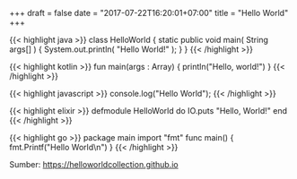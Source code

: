 +++
draft = false
date = "2017-07-22T16:20:01+07:00"
title = "Hello World"
+++

{{< highlight java >}}
class HelloWorld {
  static public void main( String args[] ) {
    System.out.println( "Hello World!" );
  }
}
{{< /highlight >}}

{{< highlight kotlin >}}
fun main(args : Array<String>) {
    println("Hello, world!")
}
{{< /highlight >}}

{{< highlight javascript >}}
console.log("Hello World");
{{< /highlight >}}

{{< highlight elixir >}}
defmodule HelloWorld do
  IO.puts "Hello, World!"
end
{{< /highlight >}}

{{< highlight go >}}
package main
import "fmt"
func main() {
  fmt.Printf("Hello World\n")
}
{{< /highlight >}}

<!--more-->

Sumber: https://helloworldcollection.github.io


